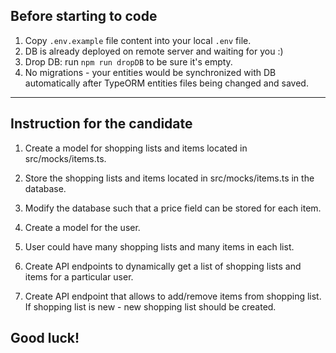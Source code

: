 ## Before starting to code

1. Copy `.env.example` file content into your local `.env` file.
2. DB is already deployed on remote server and waiting for you :)
3. Drop DB: run `npm run dropDB` to be sure it's empty.
4. No migrations - your entities would be synchronized with DB automatically after TypeORM entities files being changed and saved.

---

## Instruction for the candidate

1. Create a model for shopping lists and items located in src/mocks/items.ts.

2. Store the shopping lists and items located in src/mocks/items.ts in the database.

3. Modify the database such that a price field can be stored for each item.

4. Create a model for the user.

5. User could have many shopping lists and many items in each list.

6. Create API endpoints to dynamically get a list of shopping lists and items for a particular user.

7. Create API endpoint that allows to add/remove items from shopping list. If shopping list is new - new shopping list should be created.

## Good luck!

